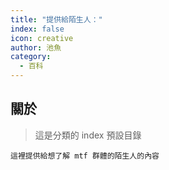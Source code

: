 ```yaml
---
title: "提供給陌生人："
index: false
icon: creative
author: 池魚
category:
  - 百科
---
```


## 關於
>
> 這是分類的 index 預設目錄  

    這裡提供給想了解 mtf 群體的陌生人的內容
